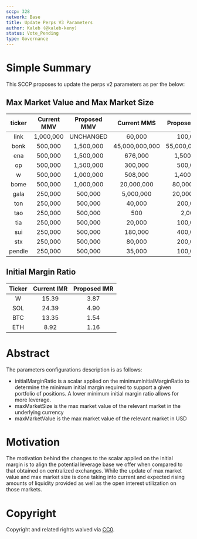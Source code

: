 ```yaml
---
sccp: 328
network: Base
title: Update Perps V3 Parameters
author: Kaleb (@kaleb-keny)
status: Vote_Pending
type: Governance
---
```


# Simple Summary

This SCCP proposes to update the perps v2 parameters as per the below:

## Max Market Value and Max Market Size

| **ticker** | **Current MMV** | **Proposed MMV** | **Current MMS** | **Proposed MMS** |
|:----------:|:---------------:|:----------------:|:---------------:|:----------------:|
|    link    |    1,000,000    |     UNCHANGED    |      60,000     |      100,000     |
|    bonk    |     500,000     |     1,500,000    |  45,000,000,000 |  55,000,000,000  |
|     ena    |     500,000     |     1,500,000    |     676,000     |     1,500,000    |
|     op     |     500,000     |     1,500,000    |     300,000     |      500,000     |
|      w     |     500,000     |     1,000,000    |     508,000     |     1,400,000    |
|    bome    |     500,000     |     1,000,000    |    20,000,000   |    80,000,000    |
|    gala    |     250,000     |      500,000     |    5,000,000    |    20,000,000    |
|     ton    |     250,000     |      500,000     |      40,000     |      200,000     |
|     tao    |     250,000     |      500,000     |       500       |       2,000      |
|     tia    |     250,000     |      500,000     |      20,000     |      100,000     |
|     sui    |     250,000     |      500,000     |     180,000     |      400,000     |
|     stx    |     250,000     |      500,000     |      80,000     |      200,000     |
|   pendle   |     250,000     |      500,000     |      35,000     |      100,000     |

## Initial Margin Ratio

| **Ticker** | **Current IMR** | **Proposed IMR** |
|:----------:|:---------------:|:----------------:|
|      W     |      15.39      |       3.87       |
|     SOL    |      24.39      |       4.90       |
|     BTC    |      13.35      |       1.54       |
|     ETH    |       8.92      |       1.16       |


# Abstract

The parameters configurations description is as follows:
- initialMarginRatio is a scalar applied on the minimumInitialMarginRatio to determine the minimum initial margin required to support a given portfolio of positions. A lower minimum initial margin ratio allows for more leverage.
- maxMarketSize is the max market value of the relevant market in the underlying currency
- maxMarketValue is the max market value of the relevant market in USD

# Motivation

The motivation behind the changes to the scalar applied on the initial margin is to align the potential leverage base we offer when compared to that obtained on centralized exchanges. While the update of max market value and max market size is done taking into current and expected rising amounts of liquidity provided as well as the open interest utilization on those markets. 

# Copyright

Copyright and related rights waived via [CC0](https://creativecommons.org/publicdomain/zero/1.0/).


